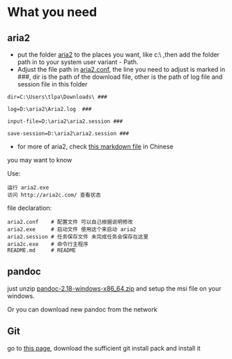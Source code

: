 # What you need

## aria2

- put the folder [aria2](./aria2) to the places you want, like c:\ ,then add the folder path in to your system user variant - Path.
- Adjust the file path in [aria2.conf](aria2.conf), the line you need to adjust is marked in ###, dir is the path of the download file, other is the path of log file and  session file in this  folder

```
dir=C:\Users\tlpa\Downloads\ ###

log=D:\aria2\Aria2.log  ###

input-file=D:\aria2\aria2.session ###

save-session=D:\aria2\aria2.session ###
```

- for more of aria2, check [this markdown file](Aria2_安装和使用全教程.md) in Chinese



you may want to know

Use:

    运行 aria2.exe
    访问 http://aria2c.com/ 查看状态

file declaration:

    aria2.conf    # 配置文件 可以自己根据说明修改
    aria2.exe     # 启动文件 使用这个来启动 aria2
    aria2.session # 任务保存文件 未完成任务会保存在这里
    aria2c.exe    # 命令行主程序
    README.md     # README





## pandoc

just unzip [pandoc-2.18-windows-x86_64.zip](pandoc-2.18-windows-x86_64.zip) and setup the msi file on your windows.

Or you can download new pandoc from the network



## Git

go to [this page](https://git-scm.com/), download the sufficient git install pack and install it